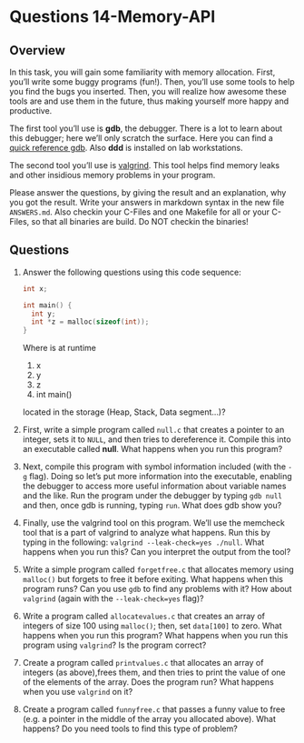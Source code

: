 # Questions 14-Memory-API

## Overview

In this task, you will gain some familiarity with memory allocation. First,
you’ll write some buggy programs (fun!). Then, you’ll use some tools to help you
find the bugs you inserted. Then, you will realize how awesome these tools are
and use them in the future, thus making yourself more happy and productive.

The first tool you’ll use is **gdb**, the debugger. There is a lot to learn
about this debugger; here we’ll only scratch the surface. Here you can find a
[quick reference gdb][]. Also **ddd** is installed on lab workstations.

The second tool you’ll use is [valgrind][]. This tool helps find memory leaks
and other insidious memory problems in your program.

Please answer the questions, by giving the result and an explanation, why you
got the result.  Write your answers in markdown syntax in the new file
`ANSWERS.md`. Also checkin your C-Files and one Makefile for all or your
C-Files, so that all binaries are build. Do NOT checkin the binaries!

## Questions
1. Answer the following questions using this code sequence:
   ```c
   int x; 

   int main() { 
     int y; 
     int *z = malloc(sizeof(int));
   }
   ```
   Where is at runtime

   1. x
   2. y
   3. z
   4. int main()

   located in the storage (Heap, Stack, Data segment...)?

1. First, write a simple program called `null.c` that creates a pointer to an
   integer, sets it to `NULL`, and then tries to dereference it. Compile this
   into an executable called **null**. What happens when you run this program?

1. Next, compile this program with symbol information included (with the `-g`
   flag). Doing so let’s put more information into the executable, enabling the
   debugger to access more useful information about variable names and the like.
   Run the program under the debugger by typing `gdb null` and then, once gdb is
   running, typing `run`. What does gdb show you?

1. Finally, use the valgrind tool on this program. We’ll use the memcheck tool
   that is a part of valgrind to analyze what happens. Run this by typing in the
   following: `valgrind --leak-check=yes ./null`. What happens when you run
   this? Can you interpret the output from the tool?

1. Write a simple program called `forgetfree.c` that allocates memory using
   `malloc()` but forgets to free it before exiting. What happens when this
   program runs? Can you use `gdb` to find any problems with it? How about
   `valgrind` (again with the `--leak-check=yes` flag)?

1. Write a program called `allocatevalues.c` that creates an array of integers
   of size 100 using `malloc()`; then, set `data[100]` to zero. What happens
   when you run this program? What happens when you run this program using
   `valgrind`? Is the program correct?

1. Create a program called `printvalues.c` that allocates an array of integers
   (as above),frees them, and then tries to print the value of one of the
   elements of the array. Does the program run? What happens when you use
   `valgrind` on it?

1. Create a program called `funnyfree.c` that passes a funny value to free (e.g.
   a pointer in the middle of the array you allocated above). What happens? Do
   you need tools to find this type of problem?

[valgrind]: http://valgrind.org/downloads/current.html
[quick reference gdb]: https://web.stanford.edu/class/cs107/gdb_refcard.pdf
